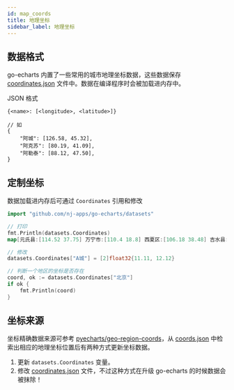 ```yaml
---
id: map_coords
title: 地理坐标
sidebar_label: 地理坐标
---
```


## 数据格式

go-echarts 内置了一些常用的城市地理坐标数据，这些数据保存 [coordinates.json](https://github.com/nj-apps/go-echarts/blob/master/datasets/coordinates.json) 文件中。数据在编译程序时会被加载进内存中。

JSON 格式
```
{<name>: [<longitude>, <latitude>]}

// 如
{
    "阿城": [126.58, 45.32],
    "阿克苏": [80.19, 41.09],
    "阿勒泰": [88.12, 47.50],
}
```

## 定制坐标

数据加载进内存后可通过 `Coordinates` 引用和修改

```go
import "github.com/nj-apps/go-echarts/datasets"

// 打印
fmt.Println(datasets.Coordinates)
map[元氏县:[114.52 37.75] 万宁市:[110.4 18.8] 西夏区:[106.18 38.48] 吉水县:[115.13 27.22]...

// 修改
datasets.Coordinates["A城"] = [2]float32{11.11, 12.12}

// 判断一个地区的坐标是否存在
coord, ok := datasets.Coordinates["北京"]
if ok {
    fmt.Println(coord)
}
```

## 坐标来源

坐标精确数据来源可参考 [pyecharts/geo-region-coords](https://github.com/pyecharts/geo-region-coords)，从 [coords.json](https://github.com/pyecharts/geo-region-coords/blob/master/coords.json) 中检索出相应的地理坐标位置后有两种方式更新坐标数据。

1. 更新 `datasets.Coordinates` 变量。
2. 修改 [coordinates.json](https://github.com/nj-apps/go-echarts/blob/master/datasets/coordinates.json) 文件，不过这种方式在升级 go-echarts 的时候数据会被抹除！
